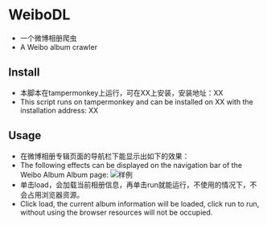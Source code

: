 # WeiboDL
- 一个微博相册爬虫
- A Weibo album crawler
## Install
- 本脚本在tampermonkey上运行，可在XX上安装，安装地址：XX
- This script runs on tampermonkey and can be installed on XX with the installation address: XX
## Usage
- 在微博相册专辑页面的导航栏下能显示出如下的效果：
- The following effects can be displayed on the navigation bar of the Weibo Album Album page:
![样例](http://wx2.sinaimg.cn/large/006w0upJgy1fsajcsvm9oj310b0n2mzv.jpg)
- 单击load，会加载当前相册信息，再单击run就能运行，不使用的情况下，不会占用浏览器资源。
- Click load, the current album information will be loaded, click run to run, without using the browser resources will not be occupied.
